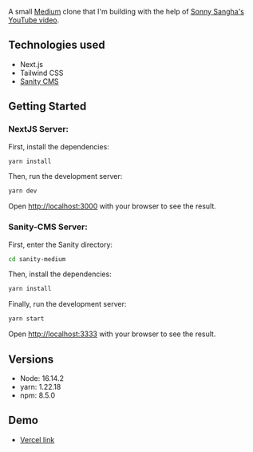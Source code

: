 A small [Medium](<[Medium](https://medium.com/)>) clone that I'm building with the help of [Sonny Sangha's YouTube video](https://www.youtube.com/watch?v=I2dcpatq54o&t=10283s&ab_channel=SonnySangha).

## Technologies used

- Next.js
- Tailwind CSS
- [Sanity CMS](https://www.sanity.io/)

## Getting Started

### NextJS Server:

First, install the dependencies:

```bash
yarn install
```

Then, run the development server:

```bash
yarn dev
```

Open [http://localhost:3000](http://localhost:3000) with your browser to see the result.

### Sanity-CMS Server:

First, enter the Sanity directory:

```bash
cd sanity-medium
```

Then, install the dependencies:

```bash
yarn install
```

Finally, run the development server:

```bash
yarn start
```

Open [http://localhost:3333](http://localhost:3333) with your browser to see the result.

## Versions

- Node: 16.14.2
- yarn: 1.22.18
- npm: 8.5.0

## Demo

- [Vercel link](https://medium-clone-dusky-six.vercel.app/)
